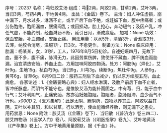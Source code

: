 序号：20237
名称：芎归胶艾汤
组成：芎2两，阿胶2两，甘草2两，艾叶3两，当归3两，芍药4两，干地黄4两。
出处：《金匮》卷下。
主治：妇人冲任虚损，崩中漏下，月水过多，淋沥不止，或半产后下血不绝，或妊娠下血，腹中疼痛者；或劳伤胞络，胞阻漏血，腰痛闷乱；或因损动，胎上抢心，奔动短气；及因产乳，冲任气虚，不能约制，经血淋沥不断，延引日月，渐成羸瘦。
加减：None
功效：保血安胎，补血调经，安胎止痛。
用法用量：以水5升，清酒3升，合煮取3升．去滓，纳胶令消尽，温服1升，日3次。不愈更作。
制备方法：None
临床应用：胎漏：杨某某，女，31岁，工人，1976年8月5日初诊。自述妊娠四月，无故下血，量不多，腹不痛，脉滑无力，此因劳累伤脾，致使肝不藏血，脾不统血而胎漏。治宜清热安胎，养血止血，方用加味阿胶四物汤。处方：阿胶9g（烊化），艾叶9g，生地15g，杭白芍9g，当归9g，川芎3g，续断9g，焦杜仲9g，人参9g，黄芩6g，甘草6g。8月9日二诊：服药三剂后下血减少，仍以原方续服五剂，血止病愈。
各家论述：1.《金匮要略心典》：妇人经水淋漓，及胎产前后下血不止者，皆冲任脉虚，而阴气不能守也。是惟胶艾汤为能补而固之。中有芎、归，能于血中行气；艾叶利阴气，止痛安胎，故亦治妊娠胞阻。胞阻者，胞脉阻滞，血少而气不行也。_x000D_
2.《医方集解》：此足太阴、厥阴药，四物以养其血，阿胶以益其阴。艾叶以补其阳，和以甘草，行以酒势，使血能循经养胎，则无漏下之患矣。
用药禁忌：None
附注：胶艾汤（《金匮》卷下）、当归散（《普济方》卷三四二）、胶艾四物汤（《医学入门》卷八、阿胶蕲艾汤（《明医指掌》卷九）、艾叶地黄汤（《产孕集》卷上）。方中干地黄用量原缺，据《千金》补。
